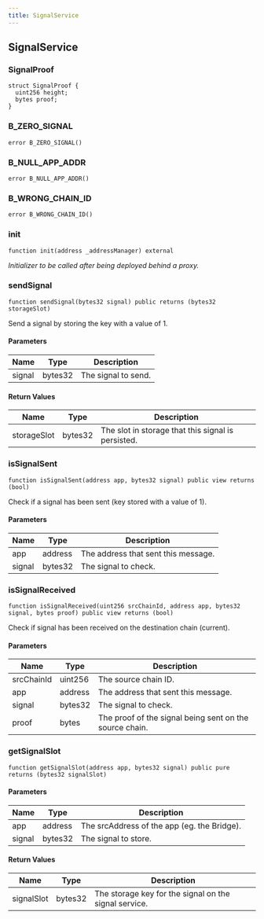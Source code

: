 ```yaml
---
title: SignalService
---
```


## SignalService

### SignalProof

```solidity
struct SignalProof {
  uint256 height;
  bytes proof;
}
```

### B_ZERO_SIGNAL

```solidity
error B_ZERO_SIGNAL()
```

### B_NULL_APP_ADDR

```solidity
error B_NULL_APP_ADDR()
```

### B_WRONG_CHAIN_ID

```solidity
error B_WRONG_CHAIN_ID()
```

### init

```solidity
function init(address _addressManager) external
```

_Initializer to be called after being deployed behind a proxy._

### sendSignal

```solidity
function sendSignal(bytes32 signal) public returns (bytes32 storageSlot)
```

Send a signal by storing the key with a value of 1.

#### Parameters

| Name   | Type    | Description         |
| ------ | ------- | ------------------- |
| signal | bytes32 | The signal to send. |

#### Return Values

| Name        | Type    | Description                                        |
| ----------- | ------- | -------------------------------------------------- |
| storageSlot | bytes32 | The slot in storage that this signal is persisted. |

### isSignalSent

```solidity
function isSignalSent(address app, bytes32 signal) public view returns (bool)
```

Check if a signal has been sent (key stored with a value of 1).

#### Parameters

| Name   | Type    | Description                         |
| ------ | ------- | ----------------------------------- |
| app    | address | The address that sent this message. |
| signal | bytes32 | The signal to check.                |

### isSignalReceived

```solidity
function isSignalReceived(uint256 srcChainId, address app, bytes32 signal, bytes proof) public view returns (bool)
```

Check if signal has been received on the destination chain (current).

#### Parameters

| Name       | Type    | Description                                             |
| ---------- | ------- | ------------------------------------------------------- |
| srcChainId | uint256 | The source chain ID.                                    |
| app        | address | The address that sent this message.                     |
| signal     | bytes32 | The signal to check.                                    |
| proof      | bytes   | The proof of the signal being sent on the source chain. |

### getSignalSlot

```solidity
function getSignalSlot(address app, bytes32 signal) public pure returns (bytes32 signalSlot)
```

#### Parameters

| Name   | Type    | Description                                 |
| ------ | ------- | ------------------------------------------- |
| app    | address | The srcAddress of the app (eg. the Bridge). |
| signal | bytes32 | The signal to store.                        |

#### Return Values

| Name       | Type    | Description                                           |
| ---------- | ------- | ----------------------------------------------------- |
| signalSlot | bytes32 | The storage key for the signal on the signal service. |
